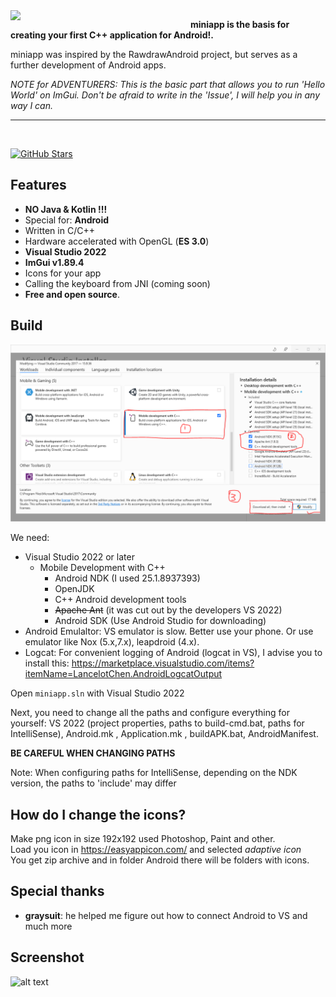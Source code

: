 <img align="left" src="https://github.com/VadimBoev/miniapp/blob/master/miniapp_logo.png" width="288px">

**miniapp is the basis for creating your first C++ application for Android!.**

miniapp was inspired by the RawdrawAndroid project, but serves as a further development of Android apps.

*NOTE for ADVENTURERS: This is the basic part that allows you to run 'Hello World' on ImGui. Don't be afraid to write in the 'Issue', I will help you in any way I can.*

---

<br>

[![GitHub Stars](https://img.shields.io/github/stars/VadimBoev/miniapp?style=flat&label=stars)](https://github.com/VadimBoev/miniapp/stargazers)

Features
--------
  - **NO Java & Kotlin !!!**
  - Special for: **Android**
  - Written in C/C++
  - Hardware accelerated with OpenGL (**ES 3.0**)
  - **Visual Studio 2022**
  - **ImGui v1.89.4**
  - Icons for your app
  - Calling the keyboard from JNI (coming soon)
  - **Free and open source**.
  
## Build  
![Installaltion](visual_studio_installation.png)

We need:  
* Visual Studio 2022 or later  
    * Mobile Development with C++
        * Android NDK (I used 25.1.8937393)
        * OpenJDK
        * C++ Android development tools
        * ~~Apache Ant~~ (it was cut out by the developers VS 2022)
        * Android SDK (Use Android Studio for downloading)
* Android Emulaltor: VS emulator is slow. Better use your phone. Or use emulator like Nox (5.x,7.x), leapdroid (4.x).  
* Logcat: For convenient logging of Android (logcat in VS), I advise you to install this: https://marketplace.visualstudio.com/items?itemName=LancelotChen.AndroidLogcatOutput  
  
Open `miniapp.sln` with Visual Studio 2022

Next, you need to change all the paths and configure everything for yourself: VS 2022 (project properties, paths to build-cmd.bat, paths for IntelliSense), Android.mk , Application.mk , buildAPK.bat, AndroidManifest.

**BE CAREFUL WHEN CHANGING PATHS**

Note: When configuring paths for IntelliSense, depending on the NDK version, the paths to 'include' may differ
  
## How do I change the icons?

Make png icon in size 192x192 used Photoshop, Paint and other.  
Load you icon in https://easyappicon.com/ and selected *adaptive icon*  
You get zip archive and in folder Android there will be folders with icons.  
  
## Special thanks  
  
- **graysuit**: he helped me figure out how to connect Android to VS and much more  
  
## Screenshot  
![alt text](https://raw.githubusercontent.com/VadimBoev/miniapp/main/first_launch_imgui.png)
